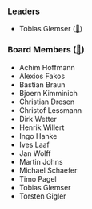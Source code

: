 ### Leaders

* Tobias Glemser ([📧](mailto:tobias.glemser@owasp.org))

### Board Members ([📧](mailto:germany-chapter-leaders@owasp.org))

* Achim Hoffmann
* Alexios Fakos
* Bastian Braun
* Bjoern Kimminich
* Christian Dresen
* Christof Lessmann
* Dirk Wetter
* Henrik Willert
* Ingo Hanke
* Ives Laaf
* Jan Wolff
* Martin Johns
* Michael Schaefer
* Timo Pagel
* Tobias Glemser
* Torsten Gigler
